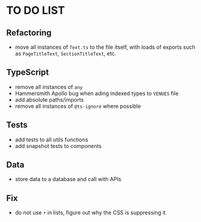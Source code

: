 # TO DO LIST

## Refactoring

- move all instances of `Text.ts` to the file itself, with loads of exports such as `PageTitleText`, `SectionTitleText`, etc.

## TypeScript

- remove all instances of `any`
- Hammersmith Apollo bug when ading indexed types to `VENUES` file
- add absolute paths/imports
- remove all instances of `@ts-ignore` where possible

## Tests

- add tests to all utils functions
- add snapshot tests to components

## Data

- store data to a database and call with APIs

## Fix

- do not use `•` in lists, figure out why the CSS is suppressing it
